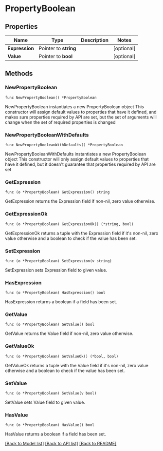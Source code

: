 # PropertyBoolean

## Properties

Name | Type | Description | Notes
------------ | ------------- | ------------- | -------------
**Expression** | Pointer to **string** |  | [optional] 
**Value** | Pointer to **bool** |  | [optional] 

## Methods

### NewPropertyBoolean

`func NewPropertyBoolean() *PropertyBoolean`

NewPropertyBoolean instantiates a new PropertyBoolean object
This constructor will assign default values to properties that have it defined,
and makes sure properties required by API are set, but the set of arguments
will change when the set of required properties is changed

### NewPropertyBooleanWithDefaults

`func NewPropertyBooleanWithDefaults() *PropertyBoolean`

NewPropertyBooleanWithDefaults instantiates a new PropertyBoolean object
This constructor will only assign default values to properties that have it defined,
but it doesn't guarantee that properties required by API are set

### GetExpression

`func (o *PropertyBoolean) GetExpression() string`

GetExpression returns the Expression field if non-nil, zero value otherwise.

### GetExpressionOk

`func (o *PropertyBoolean) GetExpressionOk() (*string, bool)`

GetExpressionOk returns a tuple with the Expression field if it's non-nil, zero value otherwise
and a boolean to check if the value has been set.

### SetExpression

`func (o *PropertyBoolean) SetExpression(v string)`

SetExpression sets Expression field to given value.

### HasExpression

`func (o *PropertyBoolean) HasExpression() bool`

HasExpression returns a boolean if a field has been set.

### GetValue

`func (o *PropertyBoolean) GetValue() bool`

GetValue returns the Value field if non-nil, zero value otherwise.

### GetValueOk

`func (o *PropertyBoolean) GetValueOk() (*bool, bool)`

GetValueOk returns a tuple with the Value field if it's non-nil, zero value otherwise
and a boolean to check if the value has been set.

### SetValue

`func (o *PropertyBoolean) SetValue(v bool)`

SetValue sets Value field to given value.

### HasValue

`func (o *PropertyBoolean) HasValue() bool`

HasValue returns a boolean if a field has been set.


[[Back to Model list]](../README.md#documentation-for-models) [[Back to API list]](../README.md#documentation-for-api-endpoints) [[Back to README]](../README.md)


